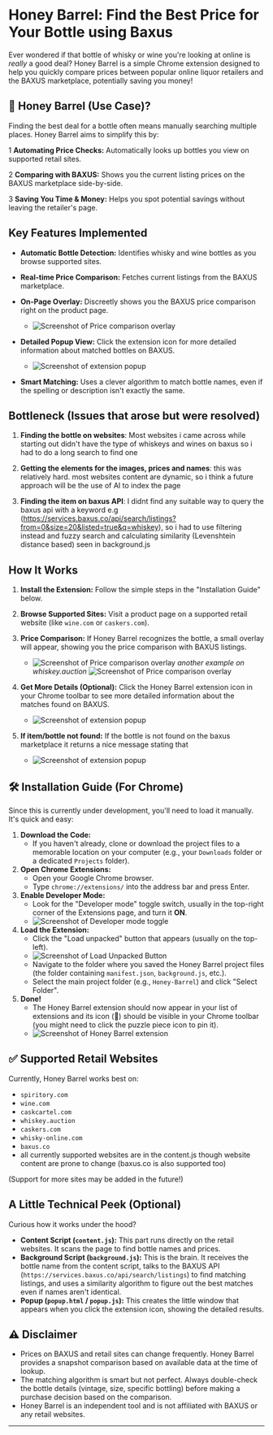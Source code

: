 # Honey Barrel: Find the Best Price for Your Bottle using Baxus

Ever wondered if that bottle of whisky or wine you're looking at online is *really* a good deal?
Honey Barrel is a simple Chrome extension designed to help you quickly compare prices between popular online liquor retailers and the BAXUS marketplace, potentially saving you money!


## 🤔 Honey Barrel (Use Case)?

Finding the best deal for a bottle often means manually searching multiple places. Honey Barrel aims to simplify this by:

1   **Automating Price Checks:** Automatically looks up bottles you view on supported retail sites.

2   **Comparing with BAXUS:** Shows you the current listing prices on the BAXUS marketplace side-by-side.

3   **Saving You Time & Money:** Helps you spot potential savings without leaving the retailer's page.

##  Key Features Implemented

*   **Automatic Bottle Detection:** Identifies whisky and wine bottles as you browse supported sites.

*   **Real-time Price Comparison:** Fetches current listings from the BAXUS marketplace.

*   **On-Page Overlay:** Discreetly shows you the BAXUS price comparison right on the product page.
    *   ![Screenshot of Price comparison overlay](screenshots/Screenshot-2025-04-24-135645.jpg)
*   **Detailed Popup View:** Click the extension icon for more detailed information about matched bottles on BAXUS.
    *   ![Screenshot of extension popup](screenshots/Screenshot-2025-04-24-135808.jpg)
*   **Smart Matching:** Uses a clever algorithm to match bottle names, even if the spelling or description isn't exactly the same.

## Bottleneck (Issues that arose but were resolved)

1. **Finding the bottle on websites**: Most websites i came across while starting out didn't have the type of whiskeys and wines on baxus so i had to do a long search to find one

2. **Getting the elements for the images, prices and names**: this was relatively hard. most websites content are dynamic, so i think a future approach will be the use of AI to index the page

3. **Finding the item on baxus API**: I didnt find any suitable way to query the baxus api with a keyword e.g (https://services.baxus.co/api/search/listings?from=0&size=20&listed=true&q=whiskey), so i had to use filtering instead and fuzzy search and calculating similarity (Levenshtein distance based) seen in background.js

## How It Works

1.  **Install the Extension:** Follow the simple steps in the "Installation Guide" below.
2.  **Browse Supported Sites:** Visit a product page on a supported retail website (like `wine.com` or `caskers.com`).
3.  **Price Comparison:** If Honey Barrel recognizes the bottle, a small overlay will appear, showing you the price comparison with BAXUS listings.
    *   ![Screenshot of Price comparison overlay](screenshots/Screenshot-2025-04-23-144303.jpg)
    *another example on whiskey.auction*
    ![Screenshot of Price comparison overlay](screenshots/Screenshot-2025-04-24-141508.jpg)
4.  **Get More Details (Optional):** Click the Honey Barrel extension icon in your Chrome toolbar to see more detailed information about the matches found on BAXUS.
    *   ![Screenshot of extension popup](screenshots/Screenshot-2025-04-23-144156.jpg)

5.  **If item/bottle not found:** If the bottle is not found on the baxus marketplace it returns a nice message stating that
    *   ![Screenshot of extension popup](screenshots/Screenshot-2025-04-23-152208.jpg)

## 🛠️ Installation Guide (For Chrome)

Since this is currently under development, you'll need to load it manually. It's quick and easy:

1.  **Download the Code:**
    *   If you haven't already, clone or download the project files to a memorable location on your computer (e.g., your `Downloads` folder or a dedicated `Projects` folder).
2.  **Open Chrome Extensions:**
    *   Open your Google Chrome browser.
    *   Type `chrome://extensions/` into the address bar and press Enter.
3.  **Enable Developer Mode:**
    *   Look for the "Developer mode" toggle switch, usually in the top-right corner of the Extensions page, and turn it **ON**.
    *   ![Screenshot of Developer mode toggle](screenshots/Screenshot-2025-04-23-222220.jpg)
4.  **Load the Extension:**
    *   Click the "Load unpacked" button that appears (usually on the top-left).
    *   ![Screenshot of Load Unpacked Button](screenshots/Screenshot-2025-04-23-153509.jpg)
    *   Navigate to the folder where you saved the Honey Barrel project files (the folder containing `manifest.json`, `background.js`, etc.).
    *   Select the main project folder (e.g., `Honey-Barrel`) and click "Select Folder".
5.  **Done!**
    *   The Honey Barrel extension should now appear in your list of extensions and its icon (🍯) should be visible in your Chrome toolbar (you might need to click the puzzle piece icon to pin it).
    *   ![Screenshot of Honey Barrel extension](screenshots/Screenshot-2025-04-23-222927.jpg)



## ✅ Supported Retail Websites

Currently, Honey Barrel works best on:

*   `spiritory.com`
*   `wine.com`
*   `caskcartel.com`
*   `whiskey.auction`
*   `caskers.com`
*   `whisky-online.com`
*   `baxus.co`
* all currently supported websites are in the content.js though website content are prone to change (baxus.co is also supported too)

(Support for more sites may be added in the future!)

## A Little Technical Peek (Optional)

Curious how it works under the hood?

*   **Content Script (`content.js`):** This part runs directly on the retail websites. It scans the page to find bottle names and prices.
*   **Background Script (`background.js`):** This is the brain. It receives the bottle name from the content script, talks to the BAXUS API (`https://services.baxus.co/api/search/listings`) to find matching listings, and uses a similarity algorithm to figure out the best matches even if names aren't identical.
*   **Popup (`popup.html` / `popup.js`):** This creates the little window that appears when you click the extension icon, showing the detailed results.

## ⚠️ Disclaimer

*   Prices on BAXUS and retail sites can change frequently. Honey Barrel provides a snapshot comparison based on available data at the time of lookup.
*   The matching algorithm is smart but not perfect. Always double-check the bottle details (vintage, size, specific bottling) before making a purchase decision based on the comparison.
*   Honey Barrel is an independent tool and is not affiliated with BAXUS or any retail websites.

---
